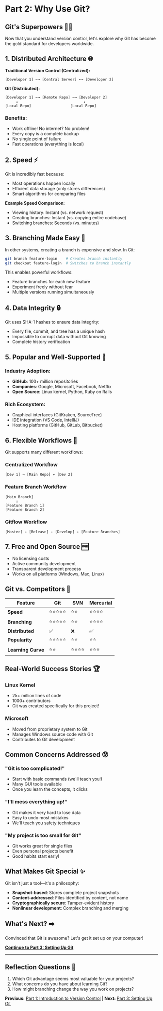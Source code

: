 # Part 2: Why Use Git?

## Git's Superpowers 🦸‍♂️

Now that you understand version control, let's explore why Git has become the gold standard for developers worldwide.

## 1. Distributed Architecture 🌐

**Traditional Version Control (Centralized):**
```
[Developer 1] ←→ [Central Server] ←→ [Developer 2]
```

**Git (Distributed):**
```
[Developer 1] ←→ [Remote Repo] ←→ [Developer 2]
     ↓                              ↓
[Local Repo]                  [Local Repo]
```

### Benefits:
- Work offline! No internet? No problem!
- Every copy is a complete backup
- No single point of failure
- Fast operations (everything is local)

## 2. Speed ⚡

Git is incredibly fast because:
- Most operations happen locally
- Efficient data storage (only stores differences)
- Smart algorithms for comparing files

**Example Speed Comparison:**
- Viewing history: Instant (vs. network request)
- Creating branches: Instant (vs. copying entire codebase)
- Switching branches: Seconds (vs. minutes)

## 3. Branching Made Easy 🌳

In other systems, creating a branch is expensive and slow. In Git:

```bash
git branch feature-login    # Creates branch instantly
git checkout feature-login  # Switches to branch instantly
```

This enables powerful workflows:
- Feature branches for each new feature
- Experiment freely without fear
- Multiple versions running simultaneously

## 4. Data Integrity 🔒

Git uses SHA-1 hashes to ensure data integrity:
- Every file, commit, and tree has a unique hash
- Impossible to corrupt data without Git knowing
- Complete history verification

## 5. Popular and Well-Supported 🌟

### Industry Adoption:
- **GitHub**: 100+ million repositories
- **Companies**: Google, Microsoft, Facebook, Netflix
- **Open Source**: Linux kernel, Python, Ruby on Rails

### Rich Ecosystem:
- Graphical interfaces (GitKraken, SourceTree)
- IDE integration (VS Code, IntelliJ)
- Hosting platforms (GitHub, GitLab, Bitbucket)

## 6. Flexible Workflows 🔄

Git supports many different workflows:

### Centralized Workflow
```
[Dev 1] → [Main Repo] ← [Dev 2]
```

### Feature Branch Workflow
```
[Main Branch]
     ↓
[Feature Branch 1]
[Feature Branch 2]
```

### Gitflow Workflow
```
[Master] ← [Release] ← [Develop] ← [Feature Branches]
```

## 7. Free and Open Source 🆓

- No licensing costs
- Active community development
- Transparent development process
- Works on all platforms (Windows, Mac, Linux)

## Git vs. Competitors 🥊

| Feature | Git | SVN | Mercurial |
|---------|-----|-----|-----------|
| **Speed** | ⭐⭐⭐⭐⭐ | ⭐⭐ | ⭐⭐⭐⭐ |
| **Branching** | ⭐⭐⭐⭐⭐ | ⭐⭐ | ⭐⭐⭐⭐ |
| **Distributed** | ✅ | ❌ | ✅ |
| **Popularity** | ⭐⭐⭐⭐⭐ | ⭐⭐ | ⭐⭐ |
| **Learning Curve** | ⭐⭐ | ⭐⭐⭐⭐ | ⭐⭐⭐ |

## Real-World Success Stories 🏆

### Linux Kernel
- 25+ million lines of code
- 1000+ contributors
- Git was created specifically for this project!

### Microsoft
- Moved from proprietary system to Git
- Manages Windows source code with Git
- Contributes to Git development

## Common Concerns Addressed 😰

### "Git is too complicated!"
- Start with basic commands (we'll teach you!)
- Many GUI tools available
- Once you learn the concepts, it clicks

### "I'll mess everything up!"
- Git makes it very hard to lose data
- Easy to undo most mistakes
- We'll teach you safety techniques

### "My project is too small for Git"
- Git works great for single files
- Even personal projects benefit
- Good habits start early!

## What Makes Git Special ✨

Git isn't just a tool—it's a philosophy:
- **Snapshot-based**: Stores complete project snapshots
- **Content-addressed**: Files identified by content, not name
- **Cryptographically secure**: Tamper-evident history
- **Nonlinear development**: Complex branching and merging

## What's Next? ➡️

Convinced that Git is awesome? Let's get it set up on your computer!

**[Continue to Part 3: Setting Up Git](03-git-setup.md)**

---

## Reflection Questions 🤔

1. Which Git advantage seems most valuable for your projects?
2. What concerns do you have about learning Git?
3. How might branching change the way you work on projects?

**Previous:** [Part 1: Introduction to Version Control](01-intro-to-version-control.md) | **Next:** [Part 3: Setting Up Git](03-git-setup.md)